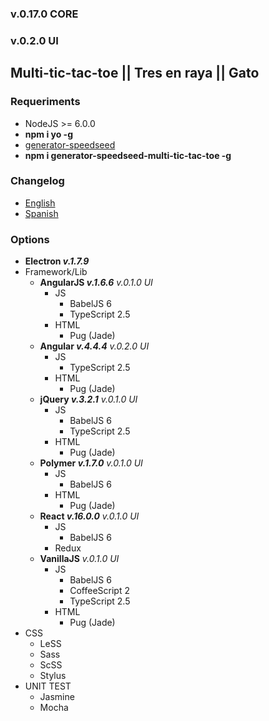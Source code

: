 ### v.0.17.0 CORE
### v.0.2.0 UI

## Multi-tic-tac-toe || Tres en raya || Gato

### Requeriments
- NodeJS >= 6.0.0
- **npm i yo -g**
- [generator-speedseed](https://www.npmjs.com/package/generator-speedseed)
- **npm i generator-speedseed-multi-tic-tac-toe -g**

### Changelog
- [English](https://github.com/ifedu/generator-speedseed-multi-tic-tac-toe/blob/master/docs/CHANGELOG/EN_US.md)
- [Spanish](https://github.com/ifedu/generator-speedseed-multi-tic-tac-toe/blob/master/docs/CHANGELOG/ES.md)

### Options
- **Electron *v.1.7.9***
- Framework/Lib
    - **AngularJS *v.1.6.6*** *v.0.1.0 UI*
        - JS
            - BabelJS 6
            - TypeScript 2.5
        - HTML
            - Pug (Jade)
    - **Angular *v.4.4.4*** *v.0.2.0 UI*
        - JS
            - TypeScript 2.5
        - HTML
            - Pug (Jade)
    - **jQuery *v.3.2.1*** *v.0.1.0 UI*
        - JS
            - BabelJS 6
            - TypeScript 2.5
        - HTML
            - Pug (Jade)
    - **Polymer *v.1.7.0*** *v.0.1.0 UI*
        - JS
            - BabelJS 6
        - HTML
            - Pug (Jade)
    - **React *v.16.0.0*** *v.0.1.0 UI*
        - JS
            - BabelJS 6
        - Redux
    - **VanillaJS** *v.0.1.0 UI*
        - JS
            - BabelJS 6
            - CoffeeScript 2
            - TypeScript 2.5
        - HTML
            - Pug (Jade)
- CSS
    - LeSS
    - Sass
    - ScSS
    - Stylus
- UNIT TEST
    - Jasmine
    - Mocha
